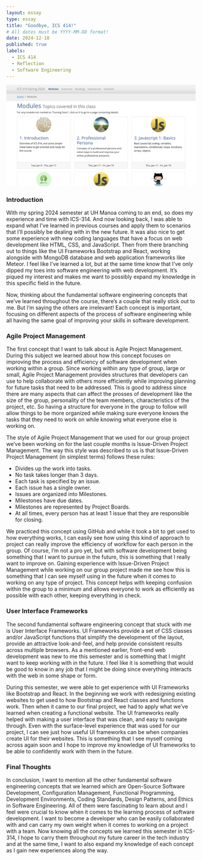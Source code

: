 ```yaml
---
layout: essay
type: essay
title: "Goodbye, ICS 414!"
# All dates must be YYYY-MM-DD format!
date: 2024-12-18
published: true
labels:
  - ICS 414
  - Reflection
  - Software Engineering
---
```


<img style="width: 800px" class="rounded mx-auto d-block" src="../img/314-reflection.png">

### Introduction
With my spring 2024 semester at UH Manoa coming to an end, so does my experience and time with ICS-314. And now looking back, I was able to expand what I’ve learned in previous courses and apply them to scenarios that I’ll possibly be dealing with in the new future. It was also nice to get some experience with new coding languages that have a focus on web development like HTML, CSS, and JavaScript. Then from there branching out to things like the UI Frameworks Bootstrap and React, working alongside with MongoDB database and web application frameworks like Meteor. I feel like I’ve learned  a lot, but at the same time know that I’ve only dipped my toes into software engineering with web development. It’s piqued my interest and makes me want to possibly expand my knowledge in this specific field in the future. 

Now, thinking about the fundamental software engineering concepts that we’ve learned throughout the course, there’s a couple that really stick out to me. But I’m saying the others are irrelevant! Each concept is important, focusing on different aspects of the process of software engineering while all having the same goal of improving your skills in software development. 

### Agile Project Management
The first concept that I want to talk about is Agile Project Management. During this subject we learned about how this concept focuses on improving the process and efficiency of software development when working within a group. Since working within any type of group, large or small, Agile Project Management provides structures that developers can use to help collaborate with others more efficiently while improving planning for future tasks that need to be addressed. This is good to address since there are many aspects that can affect the prosses of development like the size of the group, personality of the team members, characteristics of the project, etc. So having a structure for everyone in the group to follow will allow things to be more organized while making sure everyone knows the tasks that they need to work on while knowing what everyone else is working on. 

The style of Agile Project Management that we used for our group project we’ve been working on for the last couple months is Issue-Driven Project Management.  The way this style was described to us is that Issue-Driven Project Management (in simplest terms) follows these rules:

  -	Divides up the work into tasks.
  -	No task takes longer than 3 days.
  -	Each task is specified by an issue.
  -	Each issue has a single owner.
  -	Issues are organized into Milestones.
  -	Milestones have due dates.
  -	Milestones are represented by Project Boards.
  -	At all times, every person has at least 1 issue that they are responsible for closing.

We practiced this concept using GitHub and while it took a bit to get used to how everything works, I can easily see how using this kind of approach to project can really improve the efficiency of workflow for each person in the group. Of course, I’m not a pro yet, but with software development being something that I want to pursue in the future, this is something that I really want to improve on. Gaining experience with Issue-Driven Project Management while working on our group project made me see how this is something that I can see myself using in the future when it comes to working on any type of project. This concept helps with keeping confusion within the group to a minimum and allows everyone to work as efficiently as possible with each other, keeping everything in check. 

### User Interface Frameworks
The second fundamental software engineering concept that stuck with me is User Interface Frameworks. UI Frameworks provide a set of CSS classes and/or JavaScript functions that simplify the development of the layout, provide an attractive look-and-feel, and help provide consistent results across multiple browsers. As a mentioned earlier, front-end web development was new to me this semester and is something that I might want to keep working with in the future. I feel like it is something that would be good to know in any job that I might be doing since everything interacts with the web in some shape or form.  

During this semester, we were able to get experience with UI Frameworks like Bootstrap and React. In the beginning we work with redesigning existing websites to get used to how Bootstrap and React classes and functions work. Then when it came to our final project, we had to apply what we’ve learned when creating a functional website. The UI frameworks really helped with making a user interface that was clean, and easy to navigate through. Even with the surface-level experience that was used for our project, I can see just how useful UI frameworks can be when companies create UI for their websites. This is something that I see myself coming across again soon and I hope to improve my knowledge of UI frameworks to be able to confidently work with them in the future. 

### Final Thoughts
In conclusion, I want to mention all the other fundamental software engineering concepts that we learned which are Open-Source Software Development, Configuration Management, Functional Programming, Development Environments, Coding Standards, Design Patterns, and Ethics in Software Engineering. All of them were fascinating to learn about and I feel were crucial to know when it comes to the learning process of software development. I want to become a developer who can be easily collaborated with and can carry my own weight when it comes to working on a project with a team. Now knowing all the concepts we learned this semester in ICS-314, I hope to carry them throughout my future career in the tech industry and at the same time, I want to also expand my knowledge of each concept as I gain new experiences along the way. 
